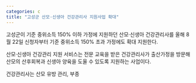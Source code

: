 ```yaml
---
categories: c
title: "고성군 산모·신생아 건강관리사 지원사업 확대"
---
```

고성군이 기준 중위소득 150% 이하 가정에 지원하던 산모·신생아 건강관리사를 올해 8월 22일 신청자부터 기준 중위소득 150% 초과 가정에도 확대 지원한다.

산모·신생아 건강관리 지원 서비스는 전문 교육을 받은 건강관리사가 출산가정을 방문해 산모의 산후회복과 신생아 양육을 도울 수 있도록 지원하는 사업이다.

건강관리사는 산모 유방 관리, 부종